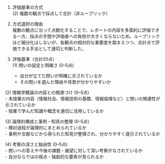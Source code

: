1. 評価基準の方式  
(2) 複数の観点で採点して合計（非ルーブリック）  

2. 方式選択の理由  
複数の観点に沿って点数化することで、レポートの内容を多面的に評価できる一方、採点の手間や評価者への負担が大きくならないため。ルーブリックほど細分化はしないが、各観点の相対的な重要度を踏まえつつ、合計点で評価できる手法として適切と判断した。

3. 評価基準（合計20点）  
(1) 問いの設定と明確さ (0–5点)  
    - 自分が立てた問いが明確に示されているか  
    - その問いを選んだ理由や背景が分かりやすいか  

(2) 情報学概論の内容との関連づけ (0–5点)  
    - 本授業の内容（情報社会、情報技術の基礎、情報倫理など）と問いの関連性が示されているか  
    - 授業で学んだ知識や概念を適切に活用しているか  

(3) 論理的構成と事例・知見の整理 (0–5点)  
    - 検討過程が論理的にまとめられているか  
    - 事例や文献などから得られた知見が整理され、分かりやすく提示されているか  

(4) 考察の深さと独自性 (0–5点)  
    - 問いへの答えや今後の課題・展望に対して深い考察がなされているか  
    - 自分ならではの視点・独創的な要素が見られるか  